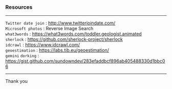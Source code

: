 ### Resources 

---

`Twitter date join` : http://www.twitterjoindate.com/  
`Microsoft photos` : Reverse Image Search  
`what3words` : https://what3words.com/toddler.geologist.animated  
`sherlock` : https://github.com/sherlock-project/sherlock  
`idcrawl` : https://www.idcrawl.com/  
`geoestimation` : https://labs.tib.eu/geoestimation/  
`gemini`
`dorking` : https://gist.github.com/sundowndev/283efaddbcf896ab405488330d1bbc06  








---
Thank you
